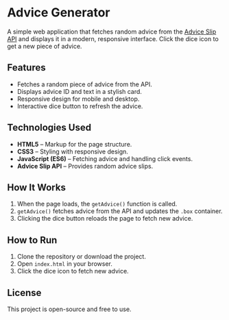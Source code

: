# Advice Generator

A simple web application that fetches random advice from the [Advice Slip API](https://api.adviceslip.com/) and displays it in a modern, responsive interface. Click the dice icon to get a new piece of advice.

## Features

- Fetches a random piece of advice from the API.
- Displays advice ID and text in a stylish card.
- Responsive design for mobile and desktop.
- Interactive dice button to refresh the advice.

## Technologies Used

- **HTML5** – Markup for the page structure.
- **CSS3** – Styling with responsive design.
- **JavaScript (ES6)** – Fetching advice and handling click events.
- **Advice Slip API** – Provides random advice slips.

## How It Works

1. When the page loads, the `getAdvice()` function is called.
2. `getAdvice()` fetches advice from the API and updates the `.box` container.
3. Clicking the dice button reloads the page to fetch new advice.

## How to Run

1. Clone the repository or download the project.
2. Open `index.html` in your browser.
3. Click the dice icon to fetch new advice.

## License

This project is open-source and free to use.
